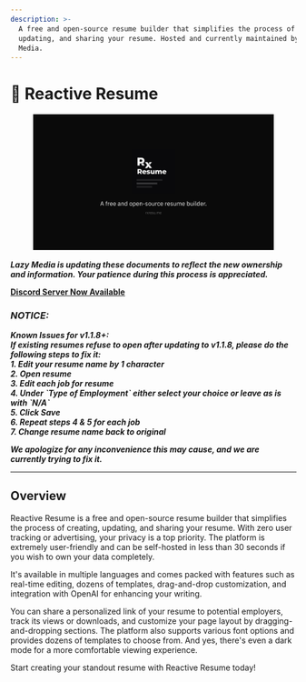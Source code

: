 ```yaml
---
description: >-
  A free and open-source resume builder that simplifies the process of creating,
  updating, and sharing your resume. Hosted and currently maintained by Lazy
  Media.
---
```


# 👋 Reactive Resume

<figure><img src=".gitbook/assets/Introduction.jpg" alt=""><figcaption></figcaption></figure>

_**Lazy Media is updating these documents to reflect the new ownership and information. Your patience during this process is appreciated.**_

[**Discord Server Now Available**](https://discord.com/servers/lazy-media-s-reactive-resume-1392393638247530587)

### _**NOTICE:**_

_**Known Issues for v1.1.8+:**_\
_**If existing resumes refuse to open after updating to v1.1.8, please do the following steps to fix it:**_\
_**1. Edit your resume name by 1 character**_\
_**2. Open resume**_\
_**3. Edit each job for resume**_\
_**4. Under \`Type of Employment\` either select your choice or leave as is with \`N/A\`**_\
_**5. Click Save**_\
_**6. Repeat steps 4 & 5 for each job**_\
_**7. Change resume name back to original**_

_**We apologize for any inconvenience this may cause, and we are currently trying to fix it.**_

***

## Overview

Reactive Resume is a free and open-source resume builder that simplifies the process of creating, updating, and sharing your resume. With zero user tracking or advertising, your privacy is a top priority. The platform is extremely user-friendly and can be self-hosted in less than 30 seconds if you wish to own your data completely.

It's available in multiple languages and comes packed with features such as real-time editing, dozens of templates, drag-and-drop customization, and integration with OpenAI for enhancing your writing.

You can share a personalized link of your resume to potential employers, track its views or downloads, and customize your page layout by dragging-and-dropping sections. The platform also supports various font options and provides dozens of templates to choose from. And yes, there's even a dark mode for a more comfortable viewing experience.

Start creating your standout resume with Reactive Resume today!
